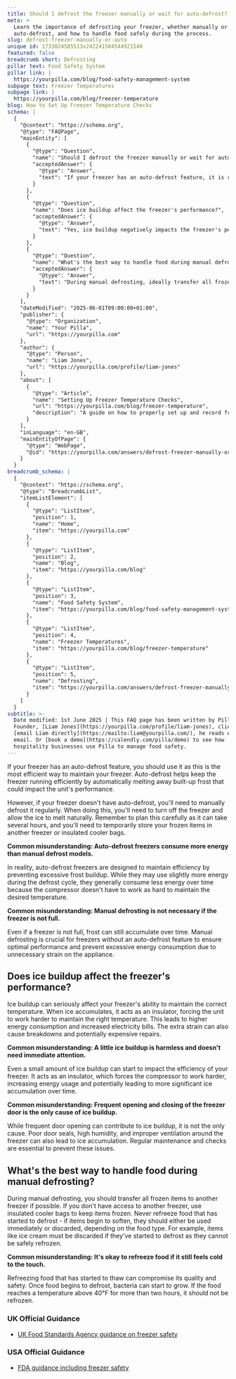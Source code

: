 ```yaml
---
title: Should I defrost the freezer manually or wait for auto-defrost?
meta: >
  Learn the importance of defrosting your freezer, whether manually or using
  auto-defrost, and how to handle food safely during the process.
slug: defrost-freezer-manually-or-auto
unique id: 1733824585513x242241504544921540
featured: false
breadcrumb short: Defrosting
pillar text: Food Safety System
pillar link: |
  https://yourpilla.com/blog/food-safety-management-system
subpage text: Freezer Temperatures
subpage link: |
  https://yourpilla.com/blog/freezer-temperature
blog: How to Set Up Freezer Temperature Checks
schema: |
  {
    "@context": "https://schema.org",
    "@type": "FAQPage",
    "mainEntity": [
      {
        "@type": "Question",
        "name": "Should I defrost the freezer manually or wait for auto-defrost?",
        "acceptedAnswer": {
          "@type": "Answer",
          "text": "If your freezer has an auto-defrost feature, it is recommended to use it as this method is the most efficient at maintaining the freezer. Auto-defrost prevents excessive frost buildup which can impact efficiency. For freezers without this feature, manual defrosting is necessary. Switch off the freezer, allow ice to melt naturally, and ensure your frozen goods are temporarily stored elsewhere during the process."
        }
      },
      {
        "@type": "Question",
        "name": "Does ice buildup affect the freezer's performance?",
        "acceptedAnswer": {
          "@type": "Answer",
          "text": "Yes, ice buildup negatively impacts the freezer's performance by acting as an insulator. This forces the freezer to work harder to maintain the correct temperature, leading to higher energy consumption, increased electricity bills, and possibly expensive repairs."
        }
      },
      {
        "@type": "Question",
        "name": "What's the best way to handle food during manual defrosting?",
        "acceptedAnswer": {
          "@type": "Answer",
          "text": "During manual defrosting, ideally transfer all frozen items to another freezer. If this isn’t possible, use insulated cooler bags to keep items frozen. Never refreeze food that has started to defrost. Items like ice cream should be discarded if they begin to melt."
        }
      }
    ],
    "dateModified": "2025-06-01T09:00:00+01:00",
    "publisher": {
      "@type": "Organization",
      "name": "Your Pilla",
      "url": "https://yourpilla.com"
    },
    "author": {
      "@type": "Person",
      "name": "Liam Jones",
      "url": "https://yourpilla.com/profile/liam-jones"
    },
    "about": [
      {
        "@type": "Article",
        "name": "Setting Up Freezer Temperature Checks",
        "url": "https://yourpilla.com/blog/freezer-temperature",
        "description": "A guide on how to properly set up and record freezer temperatures to ensure optimal freezer operation and safety."
      }
    ],
    "inLanguage": "en-GB",
    "mainEntityOfPage": {
      "@type": "WebPage",
      "@id": "https://yourpilla.com/answers/defrost-freezer-manually-or-auto"
    }
  }
breadcrumb_schema: |
  {
    "@context": "https://schema.org",
    "@type": "BreadcrumbList",
    "itemListElement": [
      {
        "@type": "ListItem",
        "position": 1,
        "name": "Home",
        "item": "https://yourpilla.com"
      },
      {
        "@type": "ListItem",
        "position": 2,
        "name": "Blog",
        "item": "https://yourpilla.com/blog"
      },
      {
        "@type": "ListItem",
        "position": 3,
        "name": "Food Safety System",
        "item": "https://yourpilla.com/blog/food-safety-management-system"
      },
      {
        "@type": "ListItem",
        "position": 4,
        "name": "Freezer Temperatures",
        "item": "https://yourpilla.com/blog/freezer-temperature"
      },
      {
        "@type": "ListItem",
        "position": 5,
        "name": "Defrosting",
        "item": "https://yourpilla.com/answers/defrost-freezer-manually-or-auto"
      }
    ]
  }
subtitle: >-
  Date modified: 1st June 2025 | This FAQ page has been written by Pilla
  Founder, [Liam Jones](https://yourpilla.com/profile/liam-jones), click to
  [email Liam directly](https://mailto:liam@yourpilla.com/), he reads every
  email. Or [book a demo](https://calendly.com/pilla/demo) to see how
  hospitality businesses use Pilla to manage food safety.
---
```

If your freezer has an auto-defrost feature, you should use it as this is the most efficient way to maintain your freezer. Auto-defrost helps keep the freezer running efficiently by automatically melting away built-up frost that could impact the unit's performance.

However, if your freezer doesn't have auto-defrost, you'll need to manually defrost it regularly. When doing this, you'll need to turn off the freezer and allow the ice to melt naturally. Remember to plan this carefully as it can take several hours, and you'll need to temporarily store your frozen items in another freezer or insulated cooler bags.

**Common misunderstanding: Auto-defrost freezers consume more energy than manual defrost models.**

In reality, auto-defrost freezers are designed to maintain efficiency by preventing excessive frost buildup. While they may use slightly more energy during the defrost cycle, they generally consume less energy over time because the compressor doesn't have to work as hard to maintain the desired temperature.

**Common misunderstanding: Manual defrosting is not necessary if the freezer is not full.**

Even if a freezer is not full, frost can still accumulate over time. Manual defrosting is crucial for freezers without an auto-defrost feature to ensure optimal performance and prevent excessive energy consumption due to unnecessary strain on the appliance.

## Does ice buildup affect the freezer's performance?

Ice buildup can seriously affect your freezer's ability to maintain the correct temperature. When ice accumulates, it acts as an insulator, forcing the unit to work harder to maintain the right temperature. This leads to higher energy consumption and increased electricity bills. The extra strain can also cause breakdowns and potentially expensive repairs.

**Common misunderstanding: A little ice buildup is harmless and doesn't need immediate attention.**

Even a small amount of ice buildup can start to impact the efficiency of your freezer. It acts as an insulator, which forces the compressor to work harder, increasing energy usage and potentially leading to more significant ice accumulation over time.

**Common misunderstanding: Frequent opening and closing of the freezer door is the only cause of ice buildup.**

While frequent door opening can contribute to ice buildup, it is not the only cause. Poor door seals, high humidity, and improper ventilation around the freezer can also lead to ice accumulation. Regular maintenance and checks are essential to prevent these issues.

## What's the best way to handle food during manual defrosting?

During manual defrosting, you should transfer all frozen items to another freezer if possible. If you don't have access to another freezer, use insulated cooler bags to keep items frozen. Never refreeze food that has started to defrost - if items begin to soften, they should either be used immediately or discarded, depending on the food type. For example, items like ice cream must be discarded if they've started to defrost as they cannot be safely refrozen.

**Common misunderstanding: It's okay to refreeze food if it still feels cold to the touch.**

Refreezing food that has started to thaw can compromise its quality and safety. Once food begins to defrost, bacteria can start to grow. If the food reaches a temperature above 40°F for more than two hours, it should not be refrozen.

### UK Official Guidance

-   [UK Food Standards Agency guidance on freezer safety](https://www.food.gov.uk/safety-hygiene/how-to-chill-freeze-and-defrost-food-safely)

### USA Official Guidance

-   [FDA guidance including freezer safety](https://www.fda.gov/consumers/consumer-updates/are-you-storing-food-safely)
